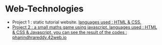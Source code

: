 # Web-Technologies
- Project 1 :
  static tutorial website.
  <html><a href="JavaTutorial"></html>
  languages used : HTML & CSS.
- Project 2 :
  a small maths game using javascript.
  languages used : HTML & CSS & Javascript.
  you can see the result of the codes : phanindhrareddy.42web.io
